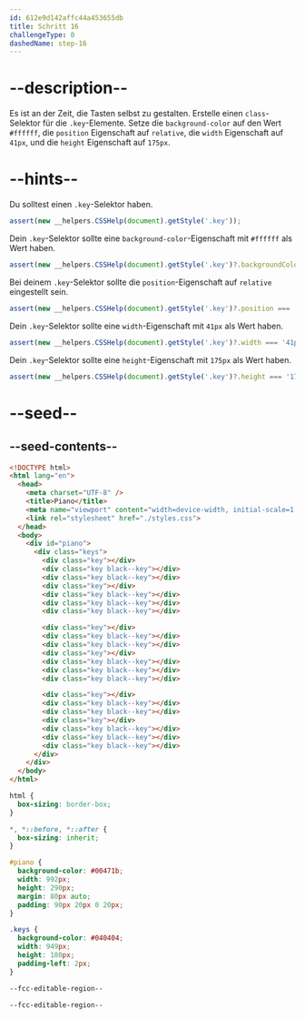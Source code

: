 ```yaml
---
id: 612e9d142affc44a453655db
title: Schritt 16
challengeType: 0
dashedName: step-16
---
```


# --description--

Es ist an der Zeit, die Tasten selbst zu gestalten. Erstelle einen `class`-Selektor für die `.key`-Elemente. Setze die `background-color` auf den Wert `#ffffff`, die `position` Eigenschaft auf `relative`, die `width` Eigenschaft auf `41px`, und die `height` Eigenschaft auf `175px`.

# --hints--

Du solltest einen `.key`-Selektor haben.

```js
assert(new __helpers.CSSHelp(document).getStyle('.key'));
```

Dein `.key`-Selektor sollte eine `background-color`-Eigenschaft mit `#ffffff` als Wert haben.

```js
assert(new __helpers.CSSHelp(document).getStyle('.key')?.backgroundColor === 'rgb(255, 255, 255)');
```

Bei deinem `.key`-Selektor sollte die `position`-Eigenschaft auf `relative` eingestellt sein.

```js
assert(new __helpers.CSSHelp(document).getStyle('.key')?.position === 'relative');
```

Dein `.key`-Selektor sollte eine `width`-Eigenschaft mit `41px` als Wert haben.

```js
assert(new __helpers.CSSHelp(document).getStyle('.key')?.width === '41px');
```

Dein `.key`-Selektor sollte eine `height`-Eigenschaft mit `175px` als Wert haben.

```js
assert(new __helpers.CSSHelp(document).getStyle('.key')?.height === '175px');
```


# --seed--

## --seed-contents--

```html
<!DOCTYPE html>
<html lang="en">
  <head>
    <meta charset="UTF-8" />
    <title>Piano</title>
    <meta name="viewport" content="width=device-width, initial-scale=1.0" />
    <link rel="stylesheet" href="./styles.css">
  </head>
  <body>
    <div id="piano">
      <div class="keys">
        <div class="key"></div>
        <div class="key black--key"></div>
        <div class="key black--key"></div>
        <div class="key"></div>
        <div class="key black--key"></div>
        <div class="key black--key"></div>
        <div class="key black--key"></div>

        <div class="key"></div>
        <div class="key black--key"></div>
        <div class="key black--key"></div>
        <div class="key"></div>
        <div class="key black--key"></div>
        <div class="key black--key"></div>
        <div class="key black--key"></div>

        <div class="key"></div>
        <div class="key black--key"></div>
        <div class="key black--key"></div>
        <div class="key"></div>
        <div class="key black--key"></div>
        <div class="key black--key"></div>
        <div class="key black--key"></div>
      </div>
    </div>
  </body>
</html>
```

```css
html {
  box-sizing: border-box;
}

*, *::before, *::after {
  box-sizing: inherit;
}

#piano {
  background-color: #00471b;
  width: 992px;
  height: 290px;
  margin: 80px auto;
  padding: 90px 20px 0 20px;
}

.keys {
  background-color: #040404;
  width: 949px;
  height: 180px;
  padding-left: 2px;
}

--fcc-editable-region--

--fcc-editable-region--
```

